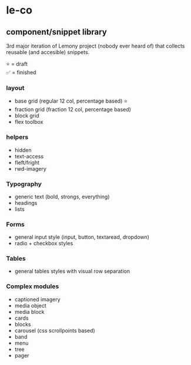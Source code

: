 # le-co

## component/snippet library
3rd major iteration of Lemony project (nobody ever heard of) that collects reusable (and accesible) snippets.

:star: = draft  
:white_check_mark: = finished

### layout 
 - base grid (regular 12 col, percentage based) :star:
 - fraction grid (fraction 12 col, percentage based)
 - block grid
 - flex toolbox

### helpers
 - hidden
 - text-access
 - fleft/fright
 - rwd-imagery

### Typography
 - generic text (bold, strongs, everything)
 - headings
 - lists

### Forms
 - general input style (input, button, textaread, dropdown)
 - radio + checkbox styles

### Tables
 - general tables styles with visual row separation

### Complex modules
 - captioned imagery
 - media object
 - media block
 - cards
 - blocks
 - carousel (css scrollpoints based)
 - band
 - menu
 - tree
 - pager
